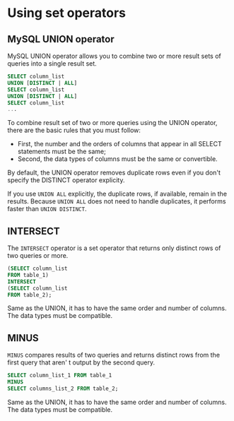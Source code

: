 # Using set operators

## MySQL UNION operator

MySQL UNION operator allows you to combine two or more result sets of queries into a single result set.

```sql
SELECT column_list
UNION [DISTINCT | ALL]
SELECT column_list
UNION [DISTINCT | ALL]
SELECT column_list
...
```

To combine result set of two or more queries using the UNION operator, there are the basic rules that you must follow:

- First, the number and the orders of columns that appear in all SELECT statements must be the same;
- Second, the data types of columns must be the same or convertible.

By default, the UNION operator removes duplicate rows even if you don't specify the DISTINCT operator explicity.

If you use `UNION ALL` explicitly, the duplicate rows, if available, remain in the results. Because `UNION ALL` does not need to handle duplicates, it performs faster than `UNION DISTINCT`.

## INTERSECT

The `INTERSECT` operator is a set operator that returns only distinct rows of two queries or more.

```sql
(SELECT column_list 
FROM table_1)
INTERSECT
(SELECT column_list
FROM table_2);
```

Same as the UNION, it has to have the same order and number of columns. The data types must be compatible.

## MINUS

`MINUS` compares results of two queries and returns distinct rows from the first query that aren' t output by the second query.

```sql
SELECT column_list_1 FROM table_1
MINUS 
SELECT columns_list_2 FROM table_2;
```

Same as the UNION, it has to have the same order and number of columns. The data types must be compatible.